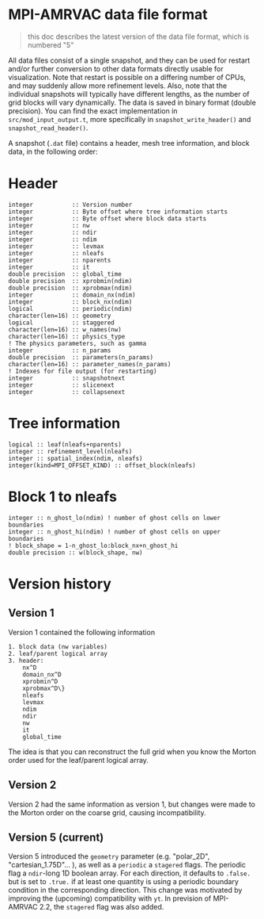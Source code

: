 # MPI-AMRVAC data file format
> this doc describes the latest version of the data file format, which is numbered "5"

All data files consist of a single snapshot, and they can be used for restart
and/or further conversion to other data formats directly usable for
visualization. Note that restart is possible on a differing number of CPUs,
and may suddenly allow more refinement levels. Also, note that the individual
snapshots will typically have different lengths, as the number of grid blocks
will vary dynamically. The data is saved in binary format (double precision).
You can find the exact implementation in `src/mod_input_output.t`, more specifically in `snapshot_write_header()` and `snapshot_read_header()`.

A snapshot (`.dat` file) contains a header, mesh tree information, and block
data, in the following order:

# Header

```{fortran}
integer           :: Version number
integer           :: Byte offset where tree information starts
integer           :: Byte offset where block data starts
integer           :: nw
integer           :: ndir
integer           :: ndim
integer           :: levmax
integer           :: nleafs
integer           :: nparents
integer           :: it
double precision  :: global_time
double precision  :: xprobmin(ndim)
double precision  :: xprobmax(ndim)
integer           :: domain_nx(ndim)
integer           :: block_nx(ndim)
logical           :: periodic(ndim)
character(len=16) :: geometry
logical           :: staggered
character(len=16) :: w_names(nw)
character(len=16) :: physics_type
! The physics parameters, such as gamma
integer           :: n_params
double precision  :: parameters(n_params)
character(len=16) :: parameter_names(n_params)
! Indexes for file output (for restarting)
integer           :: snapshotnext
integer           :: slicenext
integer           :: collapsenext
```

# Tree information

```{fortran}
logical :: leaf(nleafs+nparents)
integer :: refinement_level(nleafs)
integer :: spatial_index(ndim, nleafs)
integer(kind=MPI_OFFSET_KIND) :: offset_block(nleafs)
```

# Block 1 to nleafs

```{fortran}
integer :: n_ghost_lo(ndim) ! number of ghost cells on lower boundaries
integer :: n_ghost_hi(ndim) ! number of ghost cells on upper boundaries
! block_shape = 1-n_ghost_lo:block_nx+n_ghost_hi
double precision :: w(block_shape, nw)
```

# Version history

## Version 1

Version 1 contained the following information

    1. block data (nw variables)
    2. leaf/parent logical array
    3. header:
        nx^D
        domain_nx^D
        xprobmin^D
        xprobmax^D\}
        nleafs
        levmax
        ndim
        ndir
        nw
        it
        global_time

The idea is that you can reconstruct the full grid when you know the Morton
order used for the leaf/parent logical array.

## Version 2

Version 2 had the same information as version 1, but changes were made to the
Morton order on the coarse grid, causing incompatibility.

## Version 5 (current)

Version 5 introduced the `geometry` parameter (e.g. "polar_2D",
"cartesian_1.75D"... ), as well as a `periodic` a `stagered` flags.
The periodic flag a `ndir`-long 1D boolean array. For each direction,
it defaults to `.false.` but is set to `.true.` if at least one
quantity is using a periodic boundary condition in the corresponding
direction. This change was motivated by improving the (upcoming)
compatibility with `yt`.  In prevision of MPI-AMRVAC 2.2, the
`stagered` flag was also added.
